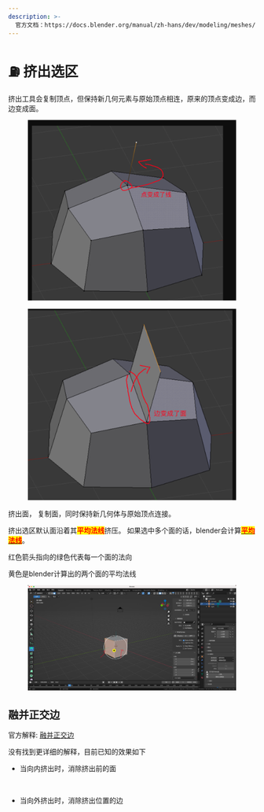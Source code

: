 ```yaml
---
description: >-
  官方文档：https://docs.blender.org/manual/zh-hans/dev/modeling/meshes/tools/extrude_region.html#extrude-region
---
```


# ⛽ 挤出选区

挤出工具会复制顶点，但保持新几何元素与原始顶点相连，原来的顶点变成边，而边变成面。

<figure><img src="../../.gitbook/assets/image (3) (1).png" alt=""><figcaption></figcaption></figure>

<figure><img src="../../.gitbook/assets/image (1) (1) (1).png" alt=""><figcaption></figcaption></figure>

挤出面， 复制面，同时保持新几何体与原始顶点连接。



挤出选区默认面沿着其<mark style="color:red;">**平均法线**</mark>挤压。  如果选中多个面的话，blender会计算[<mark style="color:red;">**平均法线**</mark>](https://docs.blender.org/manual/zh-hans/2.90/modeling/meshes/editing/mesh/normals.html#average)。

红色箭头指向的绿色代表每一个面的法向

黄色是blender计算出的两个面的平均法线

<figure><img src="../../.gitbook/assets/image (2) (1) (1).png" alt=""><figcaption></figcaption></figure>

## 融并正交边

官方解释: [融并正交边](https://docs.blender.org/manual/zh-hans/4.1/modeling/meshes/editing/face/extrude\_faces.html)

没有找到更详细的解释，目前已知的效果如下

*   当向内挤出时，消除挤出前的面

    <figure><img src="../../.gitbook/assets/融并正交边.gif" alt=""><figcaption></figcaption></figure>
*   当向外挤出时，消除挤出位置的边

    <figure><img src="../../.gitbook/assets/融并正交边2.gif" alt=""><figcaption></figcaption></figure>
